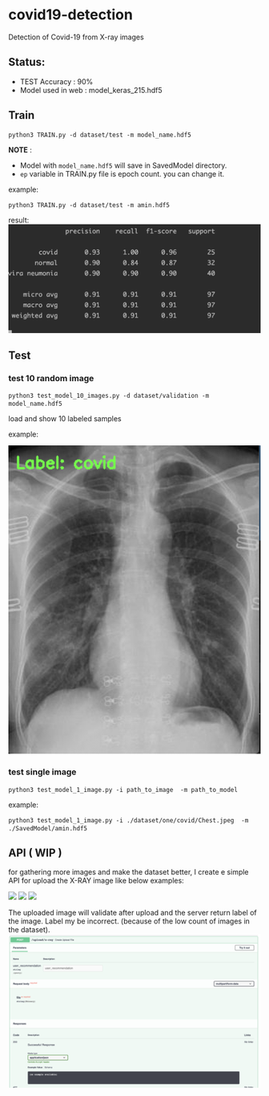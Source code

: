 # covid19-detection
Detection of Covid-19 from X-ray images

## Status:
- TEST Accuracy : 90%
- Model used in web : model_keras_215.hdf5

## Train
``` shell script
python3 TRAIN.py -d dataset/test -m model_name.hdf5
```
**NOTE** :
- Model with `model_name.hdf5` will save in SavedModel directory.
- `ep` variable in TRAIN.py file is epoch count. you can change it.

example:
```shell script
python3 TRAIN.py -d dataset/test -m amin.hdf5
```
result:
![train result](/ReadmeImages/train_result.png)

## Test 
### test 10 random image
``` shell script
python3 test_model_10_images.py -d dataset/validation -m model_name.hdf5
```
load and show 10 labeled samples

example:

![test result](/ReadmeImages/example_1.png)

### test single image

```shell script
python3 test_model_1_image.py -i path_to_image  -m path_to_model

```
example:
```shell script
python3 test_model_1_image.py -i ./dataset/one/covid/Chest.jpeg  -m ./SavedModel/amin.hdf5
```

## API ( WIP )
for gathering more images and make the dataset better, I create e simple API for upload the X-RAY image like below examples:

![](/dataset/validation/covid/01.jpeg)
![](/dataset/validation/covid/02.jpeg)
![](/dataset/validation/covid/03.jpeg)


The uploaded image will validate after upload and the server return label of the image.
Label my be incorrect. (because of the low count of images in the dataset).
![](docs.png)
